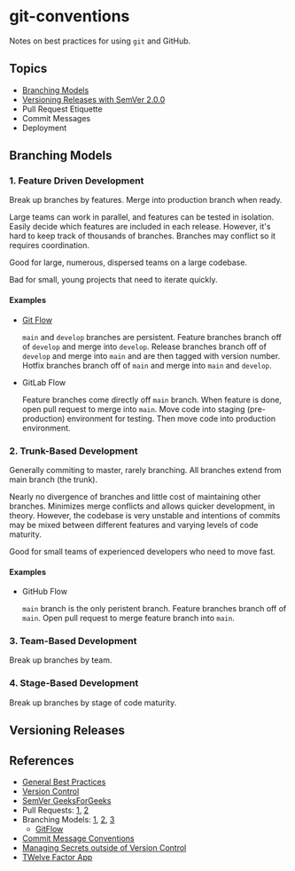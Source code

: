 # git-conventions

Notes on best practices for using `git` and GitHub.

## Topics
 - [Branching Models](#branching-models)
 - [Versioning Releases with SemVer 2.0.0](#versioning-releases)
 - Pull Request Etiquette
 - Commit Messages
 - Deployment

## Branching Models

### 1. Feature Driven Development

Break up branches by features. Merge into production branch when ready.

Large teams can work in parallel, and features can be tested in isolation. Easily decide which features are included in each release. However, it's hard to keep track of thousands of branches. Branches may conflict so it requires coordination.

Good for large, numerous, dispersed teams on a large codebase.

Bad for small, young projects that need to iterate quickly.

#### Examples

- [Git Flow](https://nvie.com/posts/a-successful-git-branching-model/)

  `main` and `develop` branches are persistent. Feature branches branch off of `develop` and merge into `develop`. Release branches branch off of `develop` and merge into `main` and are then tagged with version number. Hotfix branches branch off of `main` and merge into `main` and `develop`.

- GitLab Flow

  Feature branches come directly off `main` branch. When feature is done, open pull request to merge into `main`. Move code into staging (pre-production) environment for testing. Then move code into production environment. 

### 2. Trunk-Based Development

Generally commiting to master, rarely branching. All branches extend from main branch (the trunk).

Nearly no divergence of branches and little cost of maintaining other branches. Minimizes merge conflicts and allows quicker development, in theory. However, the codebase is very unstable and intentions of commits may be mixed between different features and varying levels of code maturity.

Good for small teams of experienced developers who need to move fast.

#### Examples

- GitHub Flow

  `main` branch is the only peristent branch. Feature branches branch off of `main`. Open pull request to merge feature branch into `main`.

### 3. Team-Based Development

Break up branches by team.

### 4. Stage-Based Development

Break up branches by stage of code maturity.

## Versioning Releases



## References
 - [General Best Practices](https://www.datree.io/resources/github-best-practices)
 - [Version Control](https://ourcodingclub.github.io/tutorials/git/)
 - [SemVer GeeksForGeeks](https://www.geeksforgeeks.org/introduction-semantic-versioning/)
 - Pull Requests: [1](https://gist.github.com/mikepea/863f63d6e37281e329f8), [2](https://github.community/t/best-practices-for-pull-requests/10195)
 - Branching Models: [1](https://www.perforce.com/blog/vcs/best-branching-strategies-high-velocity-development), [2](https://www.perforce.com/blog/vcs/git-branching-model-multiple-releases), [3](https://www.perforce.com/blog/vcs/trunk-based-development-or-feature-driven-development#what-feature)
   - [GitFlow](https://nvie.com/posts/a-successful-git-branching-model/)
 - [Commit Message Conventions](https://www.conventionalcommits.org/en/v1.0.0/)
 - [Managing Secrets outside of Version Control](https://www.datree.io/resources/secrets-management-aws)
 - [TWelve Factor App](https://12factor.net/)